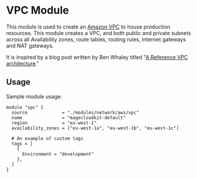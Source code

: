# VPC Module

This module is used to create an [Amazon VPC](https://aws.amazon.com/vpc/) to house production resources. This
module creates a VPC, and both public and private subnets across all Availability zones, route tables, routing
rules, Internet gateways and NAT gateways.

It is inspired by a blog post written by Ben Whaley titled
"[A Reference VPC architecture](https://www.whaletech.co/2014/10/02/reference-vpc-architecture.html)."

## Usage

Sample module usage:

```
module "vpc" {
  source             = "./modules/network/aws/vpc"
  name               = "magecloudkit-default"
  region             = "eu-west-1"
  availability_zones = ["eu-west-1a", "eu-west-1b", "eu-west-1c"]

  # An example of custom tags
  tags = [
    {
      Environment = "development"
    },
  ]
}
```
